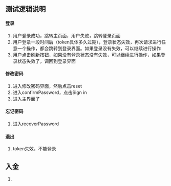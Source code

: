 ## 测试逻辑说明
#### 登录
1. 用户登录成功，跳转主页面，用户失败，跳转登录页面
2. 用户登录一段时间后（token具体多久过期），登录状态失效，再次请求进行任意一个操作，都会跳转到登录界面。如果登录没有失效，可以继续进行操作
3. 用户点击刷新按钮，如果没有登录状态没有失效，可以继续进行操作，如果登录状态失效了，调回到登录界面
#### 修改密码
1. 进入修改密码界面，然后点击reset
2. 进入confirmPassword，点击Sign in
3. 进入主界面了
#### 忘记密码
1. 进入recoverPassword
#### 退出
1. token失效，不能登录


## 入金
1. 

